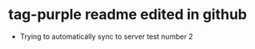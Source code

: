 # tag-purple readme edited in github

- Trying to automatically sync to server test number 2
<!--stackedit_data:
eyJoaXN0b3J5IjpbLTExNTM2ODUzMTcsNzU5MzMxNjg0LC0zMD
k0MTc2OTBdfQ==
-->